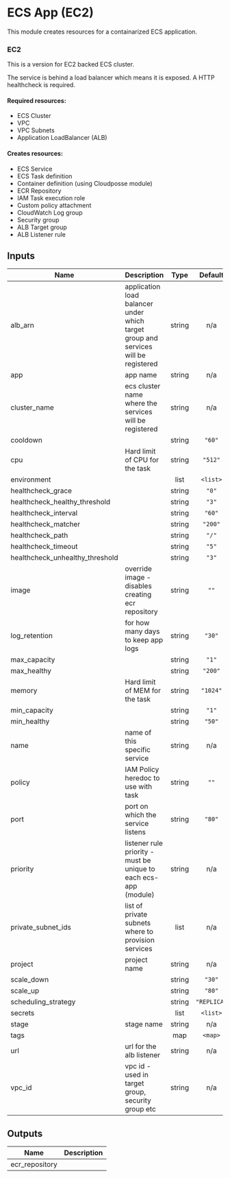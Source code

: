# ECS App (EC2)

This module creates resources for a containarized ECS application.
 
### EC2

This is a version for EC2 backed ECS cluster.

The service is behind a load balancer which means it is exposed. A HTTP healthcheck is required. 

#### Required resources:
- ECS Cluster
- VPC
- VPC Subnets
- Application LoadBalancer (ALB)

#### Creates resources:
- ECS Service 
- ECS Task definition
- Container definition (using Cloudposse module)
- ECR Repository
- IAM Task execution role
- Custom policy attachment
- CloudWatch Log group
- Security group
- ALB Target group
- ALB Listener rule


## Inputs

| Name | Description | Type | Default | Required |
|------|-------------|:----:|:-----:|:-----:|
| alb\_arn | application load balancer under which target group and services will be registered | string | n/a | yes |
| app | app name | string | n/a | yes |
| cluster\_name | ecs cluster name where the services will be registered | string | n/a | yes |
| cooldown |  | string | `"60"` | no |
| cpu | Hard limit of CPU for the task | string | `"512"` | no |
| environment |  | list | `<list>` | no |
| healthcheck\_grace |  | string | `"0"` | no |
| healthcheck\_healthy\_threshold |  | string | `"3"` | no |
| healthcheck\_interval |  | string | `"60"` | no |
| healthcheck\_matcher |  | string | `"200"` | no |
| healthcheck\_path |  | string | `"/"` | no |
| healthcheck\_timeout |  | string | `"5"` | no |
| healthcheck\_unhealthy\_threshold |  | string | `"3"` | no |
| image | override image - disables creating ecr repository | string | `""` | no |
| log\_retention | for how many days to keep app logs | string | `"30"` | no |
| max\_capacity |  | string | `"1"` | no |
| max\_healthy |  | string | `"200"` | no |
| memory | Hard limit of MEM for the task | string | `"1024"` | no |
| min\_capacity |  | string | `"1"` | no |
| min\_healthy |  | string | `"50"` | no |
| name | name of this specific service | string | n/a | yes |
| policy | IAM Policy heredoc to use with task | string | `""` | no |
| port | port on which the service listens | string | `"80"` | no |
| priority | listener rule priority - must be unique to each ecs-app (module) | string | n/a | yes |
| private\_subnet\_ids | list of private subnets where to provision services | list | n/a | yes |
| project | project name | string | n/a | yes |
| scale\_down |  | string | `"30"` | no |
| scale\_up |  | string | `"80"` | no |
| scheduling\_strategy |  | string | `"REPLICA"` | no |
| secrets |  | list | `<list>` | no |
| stage | stage name | string | n/a | yes |
| tags |  | map | `<map>` | no |
| url | url for the alb listener | string | n/a | yes |
| vpc\_id | vpc id - used in target group, security group etc | string | n/a | yes |

## Outputs

| Name | Description |
|------|-------------|
| ecr\_repository |  |

